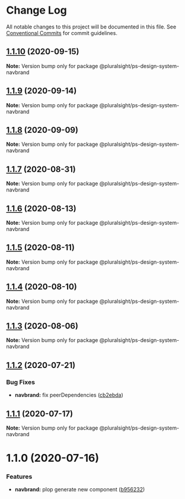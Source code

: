 # Change Log

All notable changes to this project will be documented in this file.
See [Conventional Commits](https://conventionalcommits.org) for commit guidelines.

## [1.1.10](https://github.com/pluralsight/design-system/compare/@pluralsight/ps-design-system-navbrand@1.1.9...@pluralsight/ps-design-system-navbrand@1.1.10) (2020-09-15)

**Note:** Version bump only for package @pluralsight/ps-design-system-navbrand





## [1.1.9](https://github.com/pluralsight/design-system/compare/@pluralsight/ps-design-system-navbrand@1.1.8...@pluralsight/ps-design-system-navbrand@1.1.9) (2020-09-14)

**Note:** Version bump only for package @pluralsight/ps-design-system-navbrand





## [1.1.8](https://github.com/pluralsight/design-system/compare/@pluralsight/ps-design-system-navbrand@1.1.7...@pluralsight/ps-design-system-navbrand@1.1.8) (2020-09-09)

**Note:** Version bump only for package @pluralsight/ps-design-system-navbrand





## [1.1.7](https://github.com/pluralsight/design-system/compare/@pluralsight/ps-design-system-navbrand@1.1.6...@pluralsight/ps-design-system-navbrand@1.1.7) (2020-08-31)

**Note:** Version bump only for package @pluralsight/ps-design-system-navbrand





## [1.1.6](https://github.com/pluralsight/design-system/compare/@pluralsight/ps-design-system-navbrand@1.1.5...@pluralsight/ps-design-system-navbrand@1.1.6) (2020-08-13)

**Note:** Version bump only for package @pluralsight/ps-design-system-navbrand





## [1.1.5](https://github.com/pluralsight/design-system/compare/@pluralsight/ps-design-system-navbrand@1.1.4...@pluralsight/ps-design-system-navbrand@1.1.5) (2020-08-11)

**Note:** Version bump only for package @pluralsight/ps-design-system-navbrand





## [1.1.4](https://github.com/pluralsight/design-system/compare/@pluralsight/ps-design-system-navbrand@1.1.3...@pluralsight/ps-design-system-navbrand@1.1.4) (2020-08-10)

**Note:** Version bump only for package @pluralsight/ps-design-system-navbrand





## [1.1.3](https://github.com/pluralsight/design-system/compare/@pluralsight/ps-design-system-navbrand@1.1.2...@pluralsight/ps-design-system-navbrand@1.1.3) (2020-08-06)

**Note:** Version bump only for package @pluralsight/ps-design-system-navbrand





## [1.1.2](https://github.com/pluralsight/design-system/compare/@pluralsight/ps-design-system-navbrand@1.1.1...@pluralsight/ps-design-system-navbrand@1.1.2) (2020-07-21)


### Bug Fixes

* **navbrand:** fix peerDependencies ([cb2ebda](https://github.com/pluralsight/design-system/commit/cb2ebda27f41a59a05079f3c1e541b98ea32f8a0))





## [1.1.1](https://github.com/pluralsight/design-system/compare/@pluralsight/ps-design-system-navbrand@1.1.0...@pluralsight/ps-design-system-navbrand@1.1.1) (2020-07-17)

**Note:** Version bump only for package @pluralsight/ps-design-system-navbrand





# 1.1.0 (2020-07-16)


### Features

* **navbrand:** plop generate new component ([b956232](https://github.com/pluralsight/design-system/commit/b9562320db0fb87b4161ee232ef76fd10aaa2aca))
